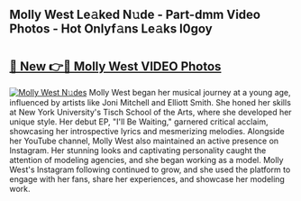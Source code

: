 ## Molly West Le𝚊ked N𝚞de - Part-dmm Video Photos - Hot Onlyf𝚊ns Le𝚊ks l0goy

# <h2><a href="http://ac20628.deff.icu/?id=Molly+West">🔗 New 👉🔴 Molly West VIDEO Photos</a></h2>

[![Molly West N𝚞des](https://i.imgur.com/rIISA9y.gif)](http://ac20628.deff.icu/?id=Molly+West)
Molly West began her musical journey at a young age, influenced by artists like Joni Mitchell and Elliott Smith. She honed her skills at New York University's Tisch School of the Arts, where she developed her unique style. Her debut EP, "I'll Be Waiting," garnered critical acclaim, showcasing her introspective lyrics and mesmerizing melodies. Alongside her YouTube channel, Molly West also maintained an active presence on Instagram. Her stunning looks and captivating personality caught the attention of modeling agencies, and she began working as a model. Molly West's Instagram following continued to grow, and she used the platform to engage with her fans, share her experiences, and showcase her modeling work.
